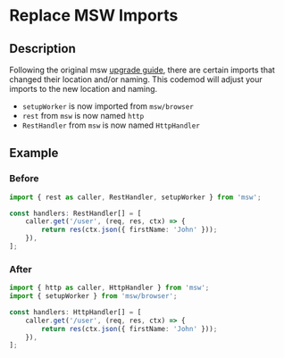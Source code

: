 # Replace MSW Imports

## Description

Following the original msw [upgrade guide](https://mswjs.io/docs/migrations/1.x-to-2.x/#imports), there are certain imports that changed their location and/or naming. This codemod will adjust your imports to the new location and naming.

-   `setupWorker` is now imported from `msw/browser`
-   `rest` from `msw` is now named `http`
-   `RestHandler` from `msw` is now named `HttpHandler`

## Example

### Before

```ts
import { rest as caller, RestHandler, setupWorker } from 'msw';

const handlers: RestHandler[] = [
	caller.get('/user', (req, res, ctx) => {
		return res(ctx.json({ firstName: 'John' }));
	}),
];
```

### After

```ts
import { http as caller, HttpHandler } from 'msw';
import { setupWorker } from 'msw/browser';

const handlers: HttpHandler[] = [
	caller.get('/user', (req, res, ctx) => {
		return res(ctx.json({ firstName: 'John' }));
	}),
];
```
